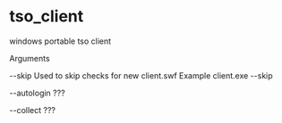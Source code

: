 # tso_client
windows portable tso client

Arguments

--skip
    Used to skip checks for new client.swf
        Example
            client.exe --skip 

--autologin
    ???

--collect
    ???
          
